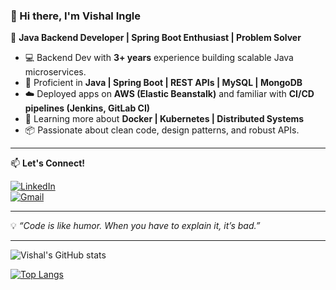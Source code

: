 ### 👋 Hi there, I'm Vishal Ingle

🚀 **Java Backend Developer | Spring Boot Enthusiast | Problem Solver**

- 💻 Backend Dev with **3+ years** experience building scalable Java microservices.
- 🔧 Proficient in **Java | Spring Boot | REST APIs | MySQL | MongoDB**
- ☁️ Deployed apps on **AWS (Elastic Beanstalk)** and familiar with **CI/CD pipelines (Jenkins, GitLab CI)**
- 🧠 Learning more about **Docker | Kubernetes | Distributed Systems**
- 📦 Passionate about clean code, design patterns, and robust APIs.

---

📫 **Let's Connect!**

[![LinkedIn](https://img.shields.io/badge/LinkedIn-0077B5?style=for-the-badge&logo=linkedin&logoColor=white)](https://www.linkedin.com/in/vishal-ingle-081099)  
[![Gmail](https://img.shields.io/badge/Gmail-D14836?style=for-the-badge&logo=gmail&logoColor=white)](mailto:vishalingle782@gmail.com)

---

💡 _“Code is like humor. When you have to explain it, it’s bad.”_

---

![Vishal's GitHub stats](https://github-readme-stats.vercel.app/api?username=vishalingle&show_icons=true&theme=github_dark)

[![Top Langs](https://github-readme-stats.vercel.app/api/top-langs/?username=vishalingle&layout=compact&theme=github_dark)](https://github.com/vishalingle)
